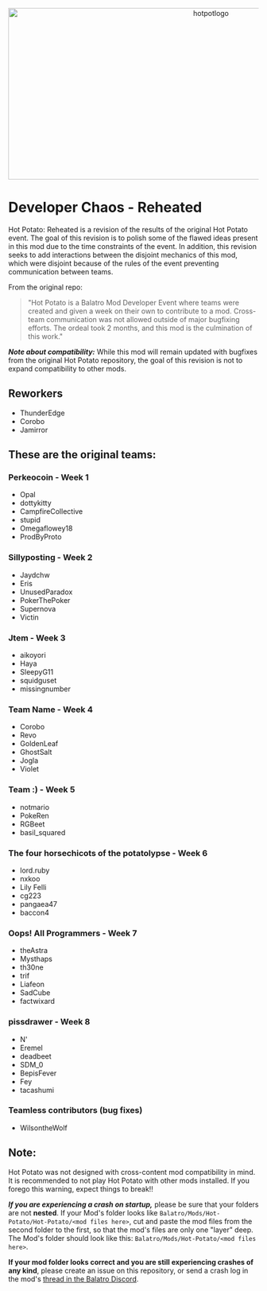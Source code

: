 <p align="center">
  <img width="800" height="345" alt="hotpotlogo" src="https://github.com/user-attachments/assets/fea511c2-9b8d-4df6-a868-1323a1678d54" />
</p>


# Developer Chaos - Reheated
Hot Potato: Reheated is a revision of the results of the original Hot Potato event. The goal of this revision is to polish some of the flawed ideas present in this mod due to the time constraints of the event. In addition, this revision seeks to add interactions between the disjoint mechanics of this mod, which were disjoint because of the rules of the event preventing communication between teams.

From the original repo:
> "Hot Potato is a Balatro Mod Developer Event where teams were created and given a week on their own to contribute to a mod. Cross-team communication was not allowed outside of major bugfixing efforts. The ordeal took 2 months, and this mod is the culmination of this work."

***Note about compatibility:*** While this mod will remain updated with bugfixes from the original Hot Potato repository, the goal of this revision is not to expand compatibility to other mods.

## Reworkers
- ThunderEdge
- Corobo
- Jamirror

## These are the original teams:

### Perkeocoin - Week 1
- Opal
- dottykitty
- CampfireCollective
- stupid
- Omegaflowey18
- ProdByProto

### Sillyposting - Week 2
- Jaydchw
- Eris
- UnusedParadox
- PokerThePoker
- Supernova
- Victin

### Jtem - Week 3
- aikoyori
- Haya
- SleepyG11
- squidguset
- missingnumber

### Team Name - Week 4
- Corobo
- Revo
- GoldenLeaf
- GhostSalt
- Jogla
- Violet

### Team :) - Week 5
- notmario
- PokeRen
- RGBeet
- basil_squared

### The four horsechicots of the potatolypse - Week 6
- lord.ruby
- nxkoo
- Lily Felli
- cg223
- pangaea47
- baccon4

### Oops! All Programmers - Week 7
- theAstra
- Mysthaps
- th30ne
- trif
- Liafeon
- SadCube
- factwixard

### pissdrawer - Week 8
- N'
- Eremel
- deadbeet
- SDM_0
- BepisFever
- Fey
- tacashumi

### Teamless contributors (bug fixes)
- WilsontheWolf

## Note:
Hot Potato was not designed with cross-content mod compatibility in mind. It is recommended to not play Hot Potato with other mods installed. If you forego this warning, expect things to break!!

***If you are experiencing a crash on startup,*** please be sure that your folders are not **nested**. If your Mod's folder looks like `Balatro/Mods/Hot-Potato/Hot-Potato/<mod files here>`, cut and paste the mod files from the second folder to the first, so that the mod's files are only one "layer" deep. The Mod's folder should look like this: `Balatro/Mods/Hot-Potato/<mod files here>`.

**If your mod folder looks correct and you are still experiencing crashes of any kind**, please create an issue on this repository, or send a crash log in the mod's [thread in the Balatro Discord](https://discord.com/channels/1116389027176787968/1397989781178155009).